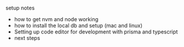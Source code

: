 setup notes

- how to get nvm and node working
- how to install the local db and setup (mac and linux)
- Setting up code editor for development with prisma and typescript
- next steps
